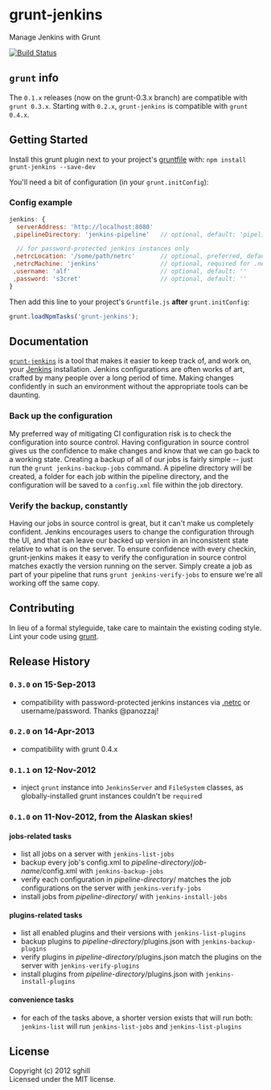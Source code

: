 # grunt-jenkins

Manage Jenkins with Grunt

[![Build Status](https://travis-ci.org/sghill/grunt-jenkins.png?branch=master)](https://travis-ci.org/sghill/grunt-jenkins)

## `grunt` info
The `0.1.x` releases (now on the grunt-0.3.x branch) are compatible with `grunt 0.3.x`. Starting with `0.2.x`, `grunt-jenkins` is compatible with `grunt 0.4.x`.

## Getting Started
Install this grunt plugin next to your project's [gruntfile][getting_started] with: `npm install grunt-jenkins --save-dev`

You'll need a bit of configuration (in your `grunt.initConfig`):

### Config example
```javascript
jenkins: {
  serverAddress: 'http://localhost:8080'
 ,pipelineDirectory: 'jenkins-pipeline'   // optional, default: 'pipeline'

  // for password-protected jenkins instances only
 ,netrcLocation: '/some/path/netrc'       // optional, preferred, default: '~/.netrc'
 ,netrcMachine: 'jenkins'                 // optional, required for .netrc
 ,username: 'alf'                         // optional, default: ''
 ,password: 's3cret'                      // optional, default: ''
}
```

Then add this line to your project's `Gruntfile.js` **after** `grunt.initConfig`:

```javascript
grunt.loadNpmTasks('grunt-jenkins');
```

[grunt]: http://gruntjs.com/
[getting_started]: https://github.com/gruntjs/grunt/blob/master/docs/getting_started.md

## Documentation
[`grunt-jenkins`][grunt_jenkins_home] is a tool that makes it easier to keep track of, and work on, your [Jenkins][jenkins_home] installation. Jenkins configurations are often works of art, crafted by many people over a long period of time. Making changes confidently in such an environment without the appropriate tools can be daunting. 

### Back up the configuration
My preferred way of mitigating CI configuration risk is to check the configuration into source control. Having configuration in source control gives us the confidence to make changes and know that we can go back to a working state. Creating a backup of all of our jobs is fairly simple -- just run the `grunt jenkins-backup-jobs` command. A pipeline directory will be created, a folder for each job within the pipeline directory, and the configuration will be saved to a `config.xml` file within the job directory.

### Verify the backup, constantly
Having our jobs in source control is great, but it can't make us completely confident. Jenkins encourages users to change the configuration through the UI, and that can leave our backed up version in an inconsistent state relative to what is on the server. To ensure confidence with every checkin, grunt-jenkins makes it easy to verify the configuration in source control matches exactly the version running on the server. Simply create a job as part of your pipeline that runs `grunt jenkins-verify-jobs` to ensure we're all working off the same copy.

[grunt_jenkins_home]: https://github.com/sghill/grunt-jenkins
[jenkins_home]: http://jenkins-ci.org/

## Contributing
In lieu of a formal styleguide, take care to maintain the existing coding style. Lint your code using [grunt][grunt].

## Release History

### `0.3.0` on 15-Sep-2013
* compatibility with password-protected jenkins instances via [.netrc][netrc] or username/password. Thanks @panozzaj!

### `0.2.0` on 14-Apr-2013
* compatibility with grunt 0.4.x

### `0.1.1` on 12-Nov-2012
* inject `grunt` instance into `JenkinsServer` and `FileSystem` classes, as globally-installed grunt instances couldn't be `require`d

### `0.1.0` on 11-Nov-2012, from the Alaskan skies!

#### jobs-related tasks
* list all jobs on a server with `jenkins-list-jobs`
* backup every job's config.xml to _pipeline-directory_/_job-name_/config.xml with `jenkins-backup-jobs`
* verify each configuration in _pipeline-directory_/ matches the job configurations on the server with `jenkins-verify-jobs`
* install jobs from _pipeline-directory_/ with `jenkins-install-jobs`

#### plugins-related tasks
* list all enabled plugins and their versions with `jenkins-list-plugins`
* backup plugins to _pipeline-directory_/plugins.json with `jenkins-backup-plugins`
* verify plugins in _pipeline-directory_/plugins.json match the plugins on the server with `jenkins-verify-plugins`
* install plugins from _pipeline-directory_/plugins.json with `jenkins-install-plugins`

#### convenience tasks

* for each of the tasks above, a shorter version exists that will run both: `jenkins-list` will run `jenkins-list-jobs` and `jenkins-list-plugins`

## License
Copyright (c) 2012 sghill  
Licensed under the MIT license.

[netrc]: http://man.cx/netrc


